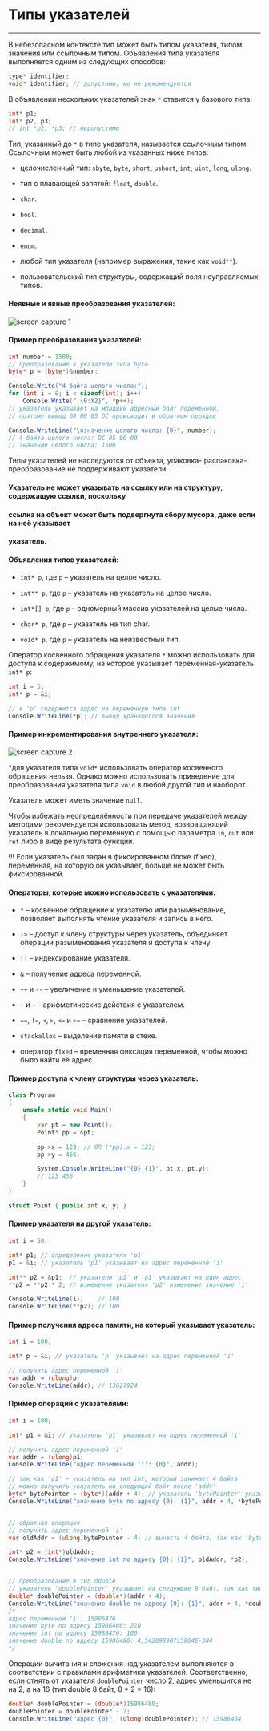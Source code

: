 ﻿# Типы указателей
_________________________________________________________________________________________
В небезопасном контексте тип может быть типом указателя, типом значения или ссылочным
типом.
Объявления типа указателя выполняется одним из следующих способов:
```c#
type* identifier;
void* identifier; // допустимо, но не рекомендуется
```
В объявлении нескольких указателей знак ```*``` ставится у базового типа:
```c#
int* p1;
int* p2, p3;
// int *p2, *p3; // недопустимо
```

Тип, указанный до ```*``` в типе указателя, называется ссылочным типом. Ссылочным может быть
любой из указанных ниже типов:

* целочисленный тип: ```sbyte```, ```byte```, ```short```, ```ushort```, ```int```, ```uint```, ```long```, ```ulong```.

* тип с плавающей запятой: ```float```, ```double```.

* ```char```.

* ```bool```.

* ```decimal```.

* ```enum```.

* любой тип указателя (например выражения, такие как ```void**```).

* пользовательский тип структуры, содержащий поля неуправляемых типов.

#### Неявные и явные преобразования указателей: ####

![screen capture 1](01.png)

#### Пример преобразования указателей: ####

```c#
int number = 1500;
// преобразование к указателю типа byte
byte* p = (byte*)&number;

Console.Write("4 байта целого числа:");
for (int i = 0; i < sizeof(int); i++)
    Console.Write(" {0:X2}", *p++);
// указатель указывает на младший адресный байт переменной,
// поэтому вывод 00 00 05 DC происходит в обратном порядке

Console.WriteLine("\nзначение целого числа: {0}", number);
// 4 байта целого числа: DC 05 00 00
// значение целого числа: 1500
```

Типы указателей не наследуются от объекта, упаковка- распаковка-преобразование не
поддерживают указатели.
#### Указатель не может указывать на ссылку или на структуру, содержащую ссылки, поскольку ####
#### ссылка на объект может быть подвергнута сбору мусора, даже если на неё указывает ####
#### указатель. ####

#### Объявления типов указателей: ####

* ```int* p```, где ```p``` – указатель на целое число.

* ```int** p```, где ```p``` – указатель на указатель на целое число.

* ```int*[] p```, где ```p``` – одномерный массив указателей на целые числа.

* ```char* p```, где ```p``` – указатель на тип char.

* ```void* p```, где ```p``` – указатель на неизвестный тип.

Оператор косвенного обращения указателя ```*``` можно использовать для доступа к содержимому,
на которое указывает переменная-указатель ```int* p```:
```c#
int i = 5;
int* p = &i;

// в 'p' содержится адрес на переменную типа int
Console.WriteLine(*p); // вывод хранящегося значения
```

#### Пример инкрементирования внутреннего указателя: ####

![screen capture 2](02.png)

*для указателя типа ```void*``` использовать оператор косвенного обращения нельзя. Однако можно
использовать приведение для преобразования указателя типа ```void``` в любой другой тип и
наоборот.

Указатель может иметь значение ```null```.

Чтобы избежать неопределённости при передаче указателей между методами
рекомендуется использовать метод, возвращающий указатель в локальную переменную с помощью
параметра ```in```, ```out``` или ```ref``` либо в виде результата функции.

!!! Если указатель был задан в фиксированном блоке (fixed), переменная, на которую он
указывает, больше не может быть фиксированной.

#### Операторы, которые можно использовать с указателями: ####

* ```*``` – косвенное обращение к указателю или разыменование, позволяет выполнять чтение
указателя и запись в него.

* ```->``` – доступ к члену структуры через указатель, объединяет операции разыменования
указателя и доступа к члену.

* ```[]``` – индексирование указателя.

* ```&``` – получение адреса переменной.

* ```++``` и ```--``` – увеличение и уменьшение указателей.

* ```+``` и ```-``` – арифметические действия с указателем.

* ```==```, ```!=```, ```<```, ```>```, ```<=``` и ```>=``` – сравнение указателей.

* ```stackalloc``` – выделение памяти в стеке.

* оператор ```fixed``` – временная фиксация переменной, чтобы можно было найти её адрес.

#### Пример доступа к члену структуры через указатель: ####

```c#
class Program
{
    unsafe static void Main()
    {
        var pt = new Point();
        Point* pp = &pt;

        pp->x = 123; // OR (*pp).x = 123;
        pp->y = 456;

        System.Console.WriteLine("{0} {1}", pt.x, pt.y);
        // 123 456
    }
}

struct Point { public int x, y; }
```

#### Пример указателя на другой указатель: ####

```c#
int i = 50;

int* p1; // определение указателя 'p1'
p1 = &i; // указатель 'p1' указывает на адрес переменной 'i'

int** p2 = &p1;  // указатели 'p2' и 'p1' указывают на один адрес
**p2 = **p2 * 2; // изменение указателя 'p2' измененит значение 'i'

Console.WriteLine(i);    // 100
Console.WriteLine(**p2); // 100
```

#### Пример получения адреса памяти, на который указывает указатель: ####

```c#
int i = 100;

int* p = &i; // указатель 'p' указывает на адрес переменной 'i'

// получить адрес переменной 'i'
var addr = (ulong)p;
Console.WriteLine(addr); // 13627924
```

#### Пример операций с указателями: ####

```c#
int i = 100;

int* p1 = &i; // указатель 'p1' указывает на адрес переменной 'i'

// получить адрес переменной 'i'
var addr = (ulong)p1;
Console.WriteLine("адрес переменной 'i': {0}", addr);

// так как 'p1' – указатель на тип int, который занимает 4 байта
// можно получить указатель на следующий байт после 'addr'
byte* bytePointer = (byte*)(addr + 4); // указатель 'bytePointer' указывает на следующий байт
Console.WriteLine("значение byte по адресу {0}: {1}", addr + 4, *bytePointer);


// обратная операция
// получить адрес переменной 'i'
var oldAddr = (ulong)bytePointer - 4; // вычесть 4 байта, так как 'bytePointer' – указатель на следующий байт

int* p2 = (int*)oldAddr;
Console.WriteLine("значение int по адресу {0}: {1}", oldAddr, *p2);


// преобразование в тип double
// указатель 'doublePointer' указывает на следующие 8 байт, так как тип double занимает 8 байт
double* doublePointer = (double*)(addr + 4);
Console.WriteLine("значение double по адресу {0}: {1}", addr + 4, *doublePointer);
/*
адрес переменной 'i': 15986476
значение byte по адресу 15986480: 220
значение int по адресу 15986476: 100
значение double по адресу 15986480: 4,54209890715804E-304
*/
```

Операции вычитания и сложения над указателем выполняются в соответствии с правилами
арифметики указателей. Соответственно, если отнять от указателя ```doublePointer``` число 2,
адрес уменьшится не на 2, а на 16 (тип double 8 байт, 8 * 2 = 16):
```c#
double* doublePointer = (double*)15986480;
doublePointer = doublePointer - 2;
Console.WriteLine("адрес {0}", (ulong)doublePointer); // 15986464
```
